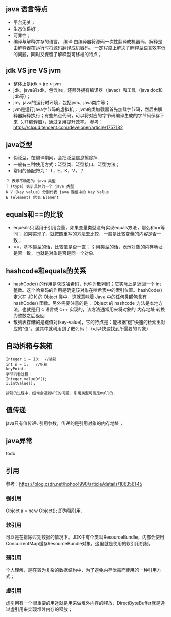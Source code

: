 ## java 语言特点
* 平台无关；
* 生态体系好；
* 可靠性；
* 编译与解释并存的语言。 编译 由编译器将源码一次性翻译成机器码，解释是 由解释器在运行时将源码翻译成机器码。  一定程度上解决了解释型语言效率低的问题，同时又保留了解释型可移植的特点；


## jdk VS jre  VS jvm 
* 整体上是jdk > jre > jvm
* jdk，java的sdk，包含jre，还额外拥有编译器（javac）和工具（java doc和jdb等）；
* jre，java的运行时环境，包括jvm、java类库等；
* jvm是运行java字节码的虚拟机； jvm的类加载器首先加载字节码，然后由解释器解释执行；有些热点代码，可以将对应的字节码编译生成的字节码保存下来（JIT编译器），通过复用提升效率。
参考：https://cloud.tencent.com/developer/article/1757182

## java泛型
* 伪泛型，在编译期间，会把泛型信息擦除掉.
* 一般有三种使用方式：泛型类、泛型接口、泛型方法；
* 常用的通配符为： T，E，K，V，？
```aidl
？ 表示不确定的 java 类型
T (type) 表示具体的一个 java 类型
K V (key value) 分别代表 java 键值中的 Key Value
E (element) 代表 Element
```


## equals和==的比较
* equeals只适用于引用变量，如果变量类型没有实现equals方法，那么和==等同； 如果实现了，就按照重写的方法去比较，一般是比较变量的内容是否一致；
* ==，基本类型的话，比较值是否一直； 引用类型的话，表示对象的内存地址是否一致，也就是对象是否是同一个对象.


## hashcode和equals的关系
* hashCode() 的作用是获取哈希码，也称为散列码；它实际上是返回一个 int 整数。这个哈希码的作用是确定该对象在哈希表中的索引位置。hashCode()定义在 JDK 的 Object 类中，这就意味着 Java 中的任何类都包含有 hashCode() 函数。另外需要注意的是： Object 的 hashcode 方法是本地方法，也就是用 c 语言或 c++ 实现的，该方法通常用来将对象的 内存地址 转换为整数之后返回
* 散列表存储的是键值对(key-value)，它的特点是：能根据“键”快速的检索出对应的“值”。这其中就利用到了散列码！（可以快速找到所需要的对象）


## 自动拆箱与装箱
```aidl
Integer i = 10;  //装箱
int n = i;   //拆箱
keyPoint:
字节码看过程：
Integer.valueOf();
i.intValue();

拆箱的过程中，经常会遇到NPE的问题. 引用类型可能是null的.
```


## 值传递
java只有值传递. 引用参数，传递的是引用对象的内存地址；


## java异常
todo


## 引用
参考：https://blog.csdn.net/hohoo1990/article/details/106356145
### 强引用
Object a = new Object(); 即为强引用.

### 软引用
可以是在排除过期数据的情况下。JDK中有个类叫ResourceBundle，内部会使用ConcurrentMap缓存ResourceBundle对象，这里就是使用的软引用机制。

### 弱引用
个人理解，是在较为复杂的数据结构中，为了避免内存泄露而使用的一种引用方式；

### 虚引用
虚引用有一个很重要的用途就是用来做堆外内存的释放，DirectByteBuffer就是通过虚引用来实现堆外内存的释放；



